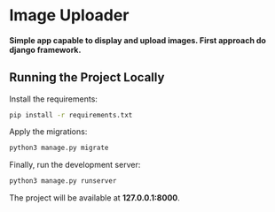 # Image Uploader
#### Simple app capable to display and upload images. First approach do django framework.

## Running the Project Locally

Install the requirements:

```bash
pip install -r requirements.txt
```

Apply the migrations:

```bash
python3 manage.py migrate
```

Finally, run the development server:

```bash
python3 manage.py runserver
```

The project will be available at **127.0.0.1:8000**.